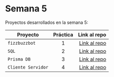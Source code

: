 # Semana 5

Proyectos desarrollados en la semana 5:

| Proyecto | Práctica | Link al repo |
| ------------- |:-------------:| -----:|
|`fizzbuzzbot`|1|[Link al repo](https://github.com/Gera097/fizzbuzz)|
|`SQL`|2|[Link al repo](https://github.com/LaunchX-InnovaccionVirtual/MissionNodeJS)|
|`Prisma DB`|3|[Link al repo](https://github.com/LaunchX-InnovaccionVirtual/MissionNodeJS)|
|`Cliente Servidor`|4|[Link al repo](https://github.com/LaunchX-InnovaccionVirtual/MissionNodeJS)|

